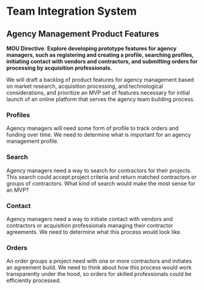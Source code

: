 # Team Integration System
## Agency Management Product Features


**MOU Directive**: **Explore developing prototype features for agency managers, such as registering and creating a profile, searching profiles, initiating contact with vendors and contractors, and submitting orders for processing by acquisition professionals.**

We will draft a backlog of product features for agency management based on market research, acquisition processing, and technological considerations, and prioritize an MVP set of features necessary for initial launch of an online platform that serves the agency team building process.

### Profiles

Agency managers will need some form of profile to track orders and funding over time.  We need to determine what is important for an agency management profile.

### Search

Agency managers need a way to search for contractors for their projects.  This search could accept project criteria and return matched contractors or groups of contractors.  What kind of search would make the most sense for an MVP?

### Contact

Agency managers need a way to initiate contact with vendors and contractors or acquisition professionals managing their contractor agreements.  We need to determine what this process would look like.

### Orders

An order groups a project need with one or more contractors and initiates an agreement build.  We need to think about how this process would work transparently under the hood, so orders for skilled professionals could be efficiently processed.
